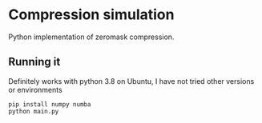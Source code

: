 # Compression simulation

Python implementation of zeromask compression.

## Running it
Definitely works with python 3.8 on Ubuntu, I have not tried other versions or environments

```
pip install numpy numba
python main.py
```